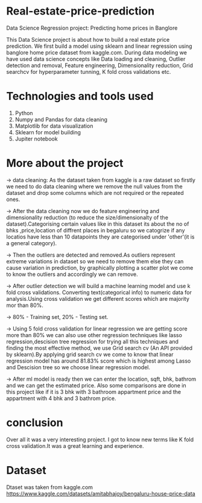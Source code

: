 # Real-estate-price-prediction
Data Science Regression project: Predicting home prices in Banglore

This Data Science project is about how to build a real estate price prediction. We first build a model using sklearn and linear regression using banglore home price dataset from kaggle.com. During data modeling we have used data science concepts like Data loading and cleaning, Outlier detection and removal, Feature engineering, Dimensionality reduction, Grid searchcv for hyperparameter tunning, K fold cross validations etc.

# Technologies and tools used
1. Python
2. Numpy and Pandas for data cleaning
3. Matplotlib for data visualization
4. Sklearn for model building
5. Jupiter notebook

# More about the project
->  data cleaning: As the dataset taken from kaggle is a raw dataset so firstly we need to do data cleaning where we remove the null values from the dataset and drop some       columns which are not required or the repeated ones.

->  After the data cleaning now we do feature engineering and dimensionality reduction (to reduce the size/dimensionalty of the dataset).Categorising certain values like
    in this dataset its about the no of bhks ,price,location of diffrent places in begaluru so we catogrize if any locatios have less than 10 datapoints they are 
    categorised under 'other'(it is a general category).
    
->  Then the outliers are detected and removed.As outliers represent extreme variations in dataset so we need to remove them else they can cause variation in prediction,
    by graphically plotting a scatter plot we come to know the outliers and accordingly we can remove.
    
->  After outlier detection we will build a machine learning model and use k fold cross validations. Converting text(categorical info) to numeric data for analysis.Using 
    cross validation we get different scores which are majority mor than 80%. 
    
->  80% - Training set, 20% - Testing set.
    
->  Using 5 fold cross validation for linear regression we are getting score more than 80% we can also use other regression techniques like lasso regression,descision tree 
    regression for trying all this techniques and finding the most effective method, we use Grid search cv (An API provided by sklearn).By applying grid search cv we come 
    to know that linear regression model has around 81.83% score which is highest among Lasso and Descision tree so we choose linear regression model.
    
 -> After ml model is ready then we can enter the location, sqft, bhk, bathrom and we can get the estimated price. Also some comparisons are done in this project like if it 
    is 3 bhk with 3 bathroom appartment price and the appartment with 4 bhk and 3 bathrom price. 
    
   
# conclusion
Over all it was a very interesting project. I got to know new terms like K fold cross validation.It was a great learning and experience.
    
# Dataset
Dtaset was taken from kaggle.com
https://www.kaggle.com/datasets/amitabhajoy/bengaluru-house-price-data
